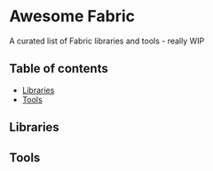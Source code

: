 # Awesome Fabric
A curated list of Fabric libraries and tools - really WIP

## Table of contents

- [Libraries](#libraries)
- [Tools](#tools)

## Libraries

## Tools
